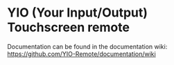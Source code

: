 # YIO (Your Input/Output) Touchscreen remote

Documentation can be found in the documentation wiki:
https://github.com/YIO-Remote/documentation/wiki
